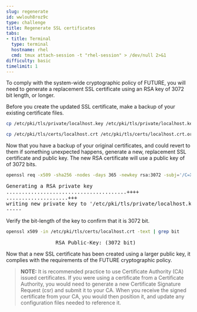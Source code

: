 ```yaml
---
slug: regenerate
id: wwlouh8roz9c
type: challenge
title: Regenerate SSL certificates
tabs:
- title: Terminal
  type: terminal
  hostname: rhel
  cmd: tmux attach-session -t "rhel-session" > /dev/null 2>&1
difficulty: basic
timelimit: 1
---
```

To comply with the system-wide cryptographic policy of FUTURE, you will need
to generate a replacement SSL certificate using an RSA key of 3072 bit length,
or longer.

Before you create the updated SSL certificate, make a backup of your existing
certificate files.

```bash
cp /etc/pki/tls/private/localhost.key /etc/pki/tls/private/localhost.key.orig
```

```bash
cp /etc/pki/tls/certs/localhost.crt /etc/pki/tls/certs/localhost.crt.orig
```

Now that you have a backup of your original certificates, and could revert to
them if something unexpected happens, generate a new, replacement SSL
certificate and public key.  The new RSA certificate will use a public key
of of 3072 bits.

```bash
openssl req -x509 -sha256 -nodes -days 365 -newkey rsa:3072 -subj='/C=XX/O=Default' -keyout /etc/pki/tls/private/localhost.key -out /etc/pki/tls/certs/localhost.crt
```

<pre class="file">
Generating a RSA private key
.......................................++++
....................+++
writing new private key to '/etc/pki/tls/private/localhost.key'
-----
</pre>

Verify the bit-length of the key to confirm that it is 3072 bit.

```bash
openssl x509 -in /etc/pki/tls/certs/localhost.crt -text | grep bit
```

<pre class="file">
                RSA Public-Key: (3072 bit)
</pre>

Now that a new SSL certificate has been created using a larger public key,
it complies with the requirements of the  FUTURE cryptographic policy.

> **NOTE:** It is recommended practice to use Certificate Authority (CA) issued
certificates.  If you were using a certificate from a Certificate Authority,
you would need to generate a new Certificate Signature Request (csr) and
submit it to your CA.  When you receive the signed certificate from your CA,
you would then position it, and update any configuration files needed to
reference it.
